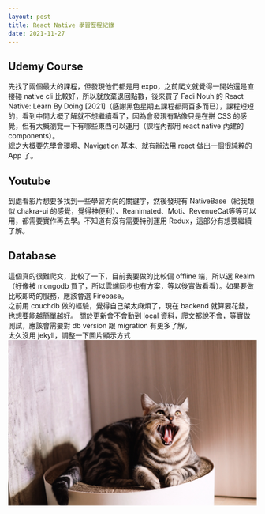 ```yaml
---
layout: post
title: React Native 學習歷程紀錄
date: 2021-11-27
---
```


## Udemy Course

先找了兩個最大的課程，但發現他們都是用 expo，之前爬文就覺得一開始還是直接碰 native cli 比較好，所以就放棄退回點數，後來買了 Fadi Nouh 的 React Native: Learn By Doing [2021]（感謝黑色星期五課程都兩百多而已），課程短短的，看到中間大概了解就不想繼續看了，因為會發現有點像只是在拼 CSS 的感覺，但有大概瀏覽一下有哪些東西可以運用（課程內都用 react native 內建的 components）。  
總之大概要先學會環境、Navigation 基本、就有辦法用 react 做出一個很純粹的 App 了。

## Youtube

到處看影片想要多找到一些學習方向的關鍵字，然後發現有 NativeBase（給我類似 chakra-ui 的感覺，覺得神便利）、Reanimated、Moti、RevenueCat等等可以用，都需要實作再去學。不知道有沒有需要特別運用 Redux，這部分有想要繼續了解。

## Database

這個真的很難爬文，比較了一下，目前我要做的比較偏 offline 端，所以選 Realm（好像被 mongodb 買了，所以雲端同步也有方案，等以後實做看看）。如果要做比較即時的服務，應該會選 Firebase。  
之前用 couchdb 做的經驗，覺得自己架太麻煩了，現在 backend 就算要花錢，也想要能越簡單越好。
關於更新會不會動到 local 資料，爬文都說不會，等實做測試，應該會需要對 db version 跟 migration 有更多了解。  
太久沒用 jekyll，調整一下圖片顯示方式  
![test](/assets/pictures/test/1.jpg)
